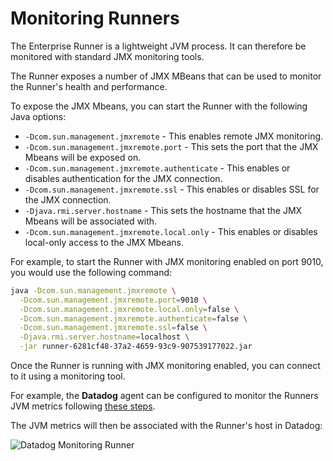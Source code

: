 # Monitoring Runners

The Enterprise Runner is a lightweight JVM process.  It can therefore be monitored with standard JMX monitoring tools.  

The Runner exposes a number of JMX MBeans that can be used to monitor the Runner's health and performance.

To expose the JMX Mbeans, you can start the Runner with the following Java options:

- `-Dcom.sun.management.jmxremote` - This enables remote JMX monitoring.
- `-Dcom.sun.management.jmxremote.port` - This sets the port that the JMX Mbeans will be exposed on.
- `-Dcom.sun.management.jmxremote.authenticate` - This enables or disables authentication for the JMX connection.
- `-Dcom.sun.management.jmxremote.ssl` - This enables or disables SSL for the JMX connection.
- `-Djava.rmi.server.hostname` - This sets the hostname that the JMX Mbeans will be associated with.
- `-Dcom.sun.management.jmxremote.local.only` - This enables or disables local-only access to the JMX Mbeans.

For example, to start the Runner with JMX monitoring enabled on port 9010, you would use the following command:

```bash
java -Dcom.sun.management.jmxremote \
  -Dcom.sun.management.jmxremote.port=9010 \
  -Dcom.sun.management.jmxremote.local.only=false \
  -Dcom.sun.management.jmxremote.authenticate=false \
  -Dcom.sun.management.jmxremote.ssl=false \
  -Djava.rmi.server.hostname=localhost \
  -jar runner-6281cf48-37a2-4659-93c9-907539177022.jar
```

Once the Runner is running with JMX monitoring enabled, you can connect to it using a monitoring tool.

For example, the **Datadog** agent can be configured to monitor the Runners JVM metrics following [these steps](https://docs.datadoghq.com/integrations/java/?tab=host#configuration).

The JVM metrics will then be associated with the Runner's host in Datadog:

![Datadog Monitoring Runner](/assets/img/datadog-monitoring-runner.png)<br>
